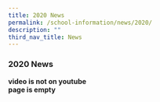 ```yaml
---
title: 2020 News
permalink: /school-information/news/2020/
description: ""
third_nav_title: News
---
```



### **2020 News**

**video is not on youtube**<br>
**page is empty**